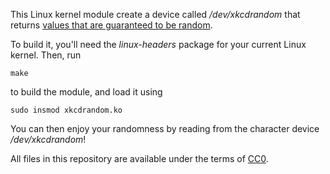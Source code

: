 This Linux kernel module create a device called */dev/xkcdrandom* that returns [values that are guaranteed to be random](https://xkcd.com/221/).

To build it, you'll need the *linux-headers* package for your current Linux kernel. Then, run

    make

to build the module, and load it using

    sudo insmod xkcdrandom.ko

You can then enjoy your randomness by reading from the character device */dev/xkcdrandom*!

All files in this repository are available under the terms of [CC0](https://creativecommons.org/publicdomain/zero/1.0/).
